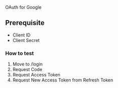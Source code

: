 OAuth for Google

## Prerequisite

- Client ID
- Client Secret

### How to test

1. Move to /login
2. Request Code
3. Request Access Token
4. Request New Access Token from Refresh Token
